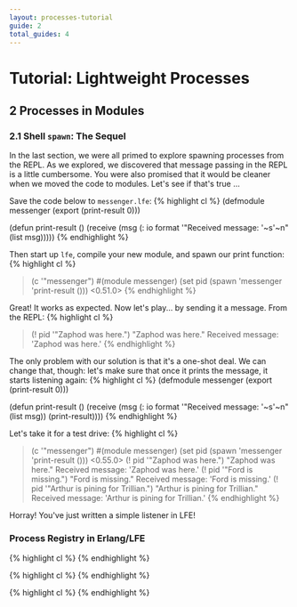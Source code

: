 ```yaml
---
layout: processes-tutorial
guide: 2
total_guides: 4
---
```

# Tutorial: Lightweight Processes

## 2 Processes in Modules

### 2.1 Shell ```spawn```: The Sequel

In the last section, we were all primed to explore spawning processes from the
REPL. As we explored, we discovered that message passing in the REPL is a
little cumbersome. You were also promised that it would be cleaner when we
moved the code to modules. Let's see if that's true ...

Save the code below to ```messenger.lfe```:
{% highlight cl %}
(defmodule messenger
 (export (print-result 0)))

(defun print-result ()
  (receive
    (msg
      (: io format '"Received message: '~s'~n" (list msg)))))
{% endhighlight %}

Then start up ```lfe```, compile your new module, and spawn our print function:
{% highlight cl %}
> (c '"messenger")
#(module messenger)
> (set pid (spawn 'messenger 'print-result ()))
<0.51.0>
{% endhighlight %}

Great! It works as expected. Now let's play... by sending it a message. From the REPL:
{% highlight cl %}
> (! pid '"Zaphod was here.")
"Zaphod was here."
Received message: 'Zaphod was here.'
{% endhighlight %}

The only problem with our solution is that it's a one-shot deal. We can change
that, though: let's make sure that once it prints the message, it starts
listening again:
{% highlight cl %}
(defmodule messenger
 (export (print-result 0)))

(defun print-result ()
  (receive (msg
    (: io format '"Received message: '~s'~n" (list msg))
    (print-result))))
{% endhighlight %}

Let's take it for a test drive:
{% highlight cl %}
> (c '"messenger")
#(module messenger)
> (set pid (spawn 'messenger 'print-result ()))
<0.55.0>
> (! pid '"Zaphod was here.")
"Zaphod was here."
Received message: 'Zaphod was here.'
> (! pid '"Ford is missing.")
"Ford is missing."
Received message: 'Ford is missing.'
> (! pid '"Arthur is pining for Trillian.")
"Arthur is pining for Trillian."
Received message: 'Arthur is pining for Trillian.'
{% endhighlight %}

Horray! You've just written a simple listener in LFE!

### Process Registry in Erlang/LFE

{% highlight cl %}
{% endhighlight %}

{% highlight cl %}
{% endhighlight %}

{% highlight cl %}
{% endhighlight %}
